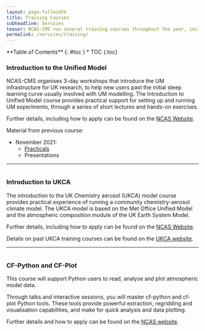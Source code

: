 ```yaml
---
layout: page-fullwidth
title: Training Courses
subheadline: Services
teaser: NCAS-CMS run several training courses throughout the year, including how to run the Unified Model on national HPC and analysing your data using Python tools.
permalink: /services/training/
---
```

<div class="row">
<div class="medium-4 medium-push-8 columns" markdown="1">
<div class="panel radius" markdown="1">
**Table of Contents**
{: #toc }
*  TOC
{:toc}
</div><!-- /.panel -->
</div><!-- /.medium-4 -->

<div class="medium-8 medium-pull-4 columns" markdown="1">

<div class="row">
    <div class="medium-6 columns">
       <img src="{{ site.urlimg }}atmosphere.png" alt="">
    </div>
</div>

</div><!-- /.medium-8.columns -->
</div><!-- /.row -->

### Introduction to the Unified Model

NCAS-CMS organises 3-day workshops that introduce the UM infrastructure for UK research, to help new users past the initial steep learning curve usually involved with UM modelling. The Introduction to Unified Model course provides practical support for setting up and running UM experiments, through a series of short lectures and hands-on exercises.

Further details, including how to apply can be found on the [NCAS Website](https://ncas.ac.uk/study-with-us/introduction-to-unified-model/).

Material from previous course:
 
* November 2021:
  * [Practicals](https://ncas-cms.github.io/um-training)
  * Presentations

----

<div class="row">
    <div class="medium-4 columns">
       <img src="{{ site.urlimg }}ukca.png" alt="">
    </div>
</div>

### Introduction to UKCA

The introduction to the UK Chemistry aerosol (UKCA) model course provides practical experience of running a community chemistry-aerosol climate model.  The UKCA model is based on the Met Office Unified Model and the atmospheric composition module of the UK Earth System Model.

Further details, including how to apply can be found on the [NCAS Website](https://ncas.ac.uk/study-with-us/introduction-to-ukca/).

Details on past UKCA training courses can be found on the [UKCA website](https://www.ukca.ac.uk/wiki/index.php/UKCA_Training_Overview).

----

<div class="row">
    <div class="medium-4 columns">
       <img src="{{ site.urlimg }}polar_stereographic.png" alt="">
    </div>
</div>

### CF-Python and CF-Plot

This course will support Python users to read, analyse and plot atmospheric model data. 

Through talks and interactive sessions, you will master cf-python and cf-plot Python tools. These tools provide powerful extraction, regridding and visualisation capabilities, and make for quick analysis and data plotting.

Further details and how to apply can be found on the [NCAS website](https://ncas.ac.uk/study-with-us/data-analysis-tools/).

